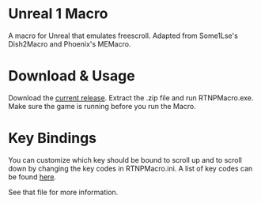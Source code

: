 # Unreal 1 Macro
A macro for Unreal that emulates freescroll. Adapted from Some1Lse's Dish2Macro and Phoenix's MEMacro.

# Download & Usage
Download the [current release](https://github.com/CodeNameMeteor/RTNPMacro/releases/). Extract the .zip file and run RTNPMacro.exe. Make sure the game is running before you run the Macro.
 
# Key Bindings
You can customize which key should be bound to scroll up and to scroll down by changing the key codes in RTNPMacro.ini. A list of key codes can be found [here](https://docs.microsoft.com/en-us/windows/win32/inputdev/virtual-key-codes).

See that file for more information.
